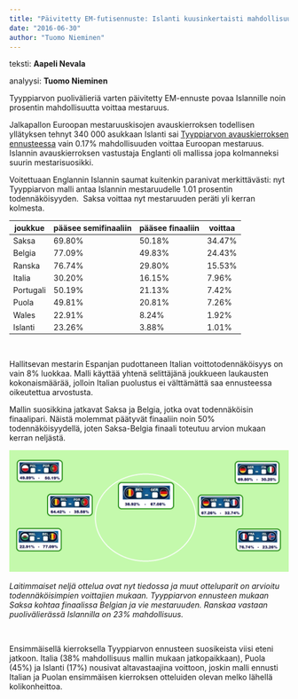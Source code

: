 ```yaml
---
title: "Päivitetty EM-futisennuste: Islanti kuusinkertaisti mahdollisuutensa Euroopan mestariksi!"
date: "2016-06-30"
author: "Tuomo Nieminen"
---
```


<!-- ![KUVA: Uefa](http://img.uefa.com/imgml/2016/euro/social/og-default.jpg) -->

teksti: **Aapeli Nevala**

analyysi: **Tuomo Nieminen**

Tyyppiarvon puolivälieriä varten päivitetty EM-ennuste povaa Islannille noin prosentin mahdollisuutta voittaa mestaruus.

Jalkapallon Euroopan mestaruuskisojen avauskierroksen todellisen yllätyksen tehnyt 340 000 asukkaan Islanti sai [Tyyppiarvon avauskierroksen ennusteessa](../2016-06-25-tyyppiarvo-tutki-32768-mahdollista-skenaariota-belgia-saksa-todennakoisin-em-finaali/index.md) vain 0.17% mahdollisuuden voittaa Euroopan mestaruus. Islannin avauskierroksen vastustaja Englanti oli mallissa jopa kolmanneksi suurin mestarisuosikki.

Voitettuaan Englannin Islannin saumat kuitenkin paranivat merkittävästi: nyt Tyyppiarvon malli antaa Islannin mestaruudelle 1.01 prosentin todennäköisyyden.  Saksa voittaa nyt mestaruuden peräti yli kerran kolmesta.

joukkue	| pääsee semifinaaliin | pääsee finaaliin | voittaa
-- | -- | -- | -- |
Saksa | 69.80% | 50.18% | 34.47% |
Belgia | 77.09% | 49.83% | 24.43% |
Ranska | 76.74% | 29.80% | 15.53% |
Italia | 30.20% | 16.15% | 7.96% |
Portugali | 50.19% | 21.13% | 7.42% |
Puola | 49.81% | 20.81% | 7.26% |
Wales | 22.91% | 8.24% | 1.92% |
Islanti | 23.26% | 3.88% | 1.01% |

 

Hallitsevan mestarin Espanjan pudottaneen Italian voittotodennäköisyys on vain 8% luokkaa. Malli käyttää yhtenä selittäjänä joukkueen laukausten kokonaismäärää, jolloin Italian puolustus ei välttämättä saa ennusteessa oikeutettua arvostusta.

Mallin suosikkina jatkavat Saksa ja Belgia, jotka ovat todennäköisin finaalipari. Näistä molemmat päätyvät finaaliin noin 50% todennäköisyydellä, joten Saksa-Belgia finaali toteutuu arvion mukaan kerran neljästä.

![](em_quarters.png)

_Laitimmaiset neljä ottelua ovat nyt tiedossa ja muut otteluparit on arvioitu todennäköisimpien voittajien mukaan. Tyyppiarvon ennusteen mukaan Saksa kohtaa finaalissa Belgian ja vie mestaruuden. Ranskaa vastaan puolivälierässä Islannilla on 23% mahdollisuus._

 

Ensimmäisellä kierroksella Tyyppiarvon ennusteen suosikeista viisi eteni jatkoon. Italia (38% mahdollisuus mallin mukaan jatkopaikkaan), Puola (45%) ja Islanti (17%) nousivat altavastaajina voittoon, joskin malli ennusti Italian ja Puolan ensimmäisen kierroksen otteluiden olevan melko lähellä kolikonheittoa.
